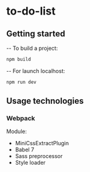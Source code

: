 # to-do-list

## Getting started

-- To build a project:
```bash
npm build
```

-- For launch localhost:
```bash
npm run dev
```

## Usage  technologies 

### Webpack

Module:

- MiniCssExtractPlugin
- Babel 7
- Sass preprocessor
- Style loader 








